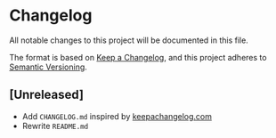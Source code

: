 # Changelog
All notable changes to this project will be documented in this file.

The format is based on [Keep a Changelog](https://keepachangelog.com/en/1.0.0/),
and this project adheres to [Semantic Versioning](https://semver.org/spec/v2.0.0.html).

## [Unreleased]

- Add `CHANGELOG.md` inspired by [keepachangelog.com](https://keepachangelog.com/en/1.0.0/)
- Rewrite `README.md`